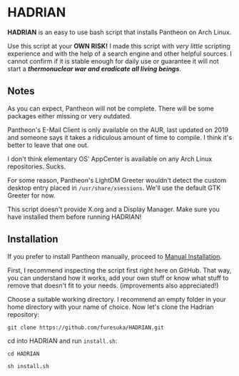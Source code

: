 # HADRIAN
**HADRIAN** is an easy to use bash script that installs Pantheon on Arch Linux.

Use this script at your **OWN RISK!** I made this script with *very little* scripting experience and with the help of a search engine and other helpful sources. I cannot confirm if it is stable enough for daily use or guarantee it will not start a ***thermonuclear war and eradicate all living beings***.

## Notes
As you can expect, Pantheon will not be complete. There will be some packages either missing or very outdated.

Pantheon's E-Mail Client is only available on the AUR, last updated on 2019 and someone says it takes a ridiculous amount of time to compile. I think it's better to leave that one out.

I don't think elementary OS' AppCenter is available on any Arch Linux repositories. Sucks.

For some reason, Pantheon's LightDM Greeter wouldn't detect the custom desktop entry placed in `/usr/share/xsessions`. We'll use the default GTK Greeter for now.

This script doesn't provide X.org and a Display Manager. Make sure you have installed them before running HADRIAN!
## Installation
If you prefer to install Pantheon manually, proceed to [Manual Installation](https://github.com/furesuka/HADRIAN/blob/main/MANUAL.md).

First, I recommend inspecting the script first right here on GitHub. That way, you can understand how it works, add your own stuff or know what stuff to remove that doesn't fit to your needs. (improvements also appreciated!)

Choose a suitable working directory. I recommend an empty folder in your home directory with your name of choice.
Now let's clone the Hadrian repository:

```
git clone https://github.com/furesuka/HADRIAN.git
```
cd into HADRIAN and run `install.sh`:
```
cd HADRIAN
```
```
sh install.sh
```
